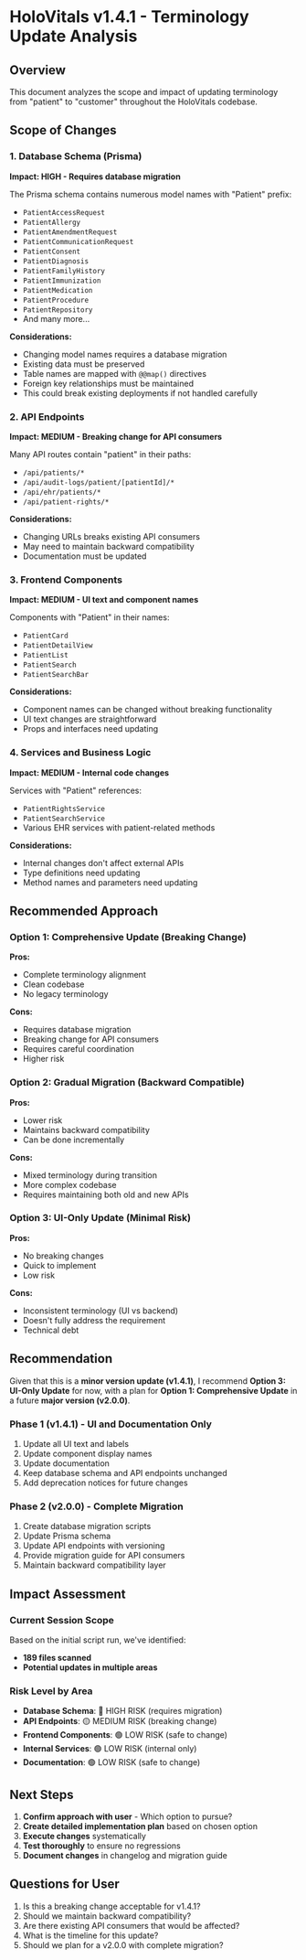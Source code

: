 # HoloVitals v1.4.1 - Terminology Update Analysis

## Overview
This document analyzes the scope and impact of updating terminology from "patient" to "customer" throughout the HoloVitals codebase.

## Scope of Changes

### 1. Database Schema (Prisma)
**Impact: HIGH - Requires database migration**

The Prisma schema contains numerous model names with "Patient" prefix:
- `PatientAccessRequest`
- `PatientAllergy`
- `PatientAmendmentRequest`
- `PatientCommunicationRequest`
- `PatientConsent`
- `PatientDiagnosis`
- `PatientFamilyHistory`
- `PatientImmunization`
- `PatientMedication`
- `PatientProcedure`
- `PatientRepository`
- And many more...

**Considerations:**
- Changing model names requires a database migration
- Existing data must be preserved
- Table names are mapped with `@@map()` directives
- Foreign key relationships must be maintained
- This could break existing deployments if not handled carefully

### 2. API Endpoints
**Impact: MEDIUM - Breaking change for API consumers**

Many API routes contain "patient" in their paths:
- `/api/patients/*`
- `/api/audit-logs/patient/[patientId]/*`
- `/api/ehr/patients/*`
- `/api/patient-rights/*`

**Considerations:**
- Changing URLs breaks existing API consumers
- May need to maintain backward compatibility
- Documentation must be updated

### 3. Frontend Components
**Impact: MEDIUM - UI text and component names**

Components with "Patient" in their names:
- `PatientCard`
- `PatientDetailView`
- `PatientList`
- `PatientSearch`
- `PatientSearchBar`

**Considerations:**
- Component names can be changed without breaking functionality
- UI text changes are straightforward
- Props and interfaces need updating

### 4. Services and Business Logic
**Impact: MEDIUM - Internal code changes**

Services with "Patient" references:
- `PatientRightsService`
- `PatientSearchService`
- Various EHR services with patient-related methods

**Considerations:**
- Internal changes don't affect external APIs
- Type definitions need updating
- Method names and parameters need updating

## Recommended Approach

### Option 1: Comprehensive Update (Breaking Change)
**Pros:**
- Complete terminology alignment
- Clean codebase
- No legacy terminology

**Cons:**
- Requires database migration
- Breaking change for API consumers
- Requires careful coordination
- Higher risk

### Option 2: Gradual Migration (Backward Compatible)
**Pros:**
- Lower risk
- Maintains backward compatibility
- Can be done incrementally

**Cons:**
- Mixed terminology during transition
- More complex codebase
- Requires maintaining both old and new APIs

### Option 3: UI-Only Update (Minimal Risk)
**Pros:**
- No breaking changes
- Quick to implement
- Low risk

**Cons:**
- Inconsistent terminology (UI vs backend)
- Doesn't fully address the requirement
- Technical debt

## Recommendation

Given that this is a **minor version update (v1.4.1)**, I recommend **Option 3: UI-Only Update** for now, with a plan for **Option 1: Comprehensive Update** in a future **major version (v2.0.0)**.

### Phase 1 (v1.4.1) - UI and Documentation Only
1. Update all UI text and labels
2. Update component display names
3. Update documentation
4. Keep database schema and API endpoints unchanged
5. Add deprecation notices for future changes

### Phase 2 (v2.0.0) - Complete Migration
1. Create database migration scripts
2. Update Prisma schema
3. Update API endpoints with versioning
4. Provide migration guide for API consumers
5. Maintain backward compatibility layer

## Impact Assessment

### Current Session Scope
Based on the initial script run, we've identified:
- **189 files scanned**
- **Potential updates in multiple areas**

### Risk Level by Area
- **Database Schema**: 🔴 HIGH RISK (requires migration)
- **API Endpoints**: 🟡 MEDIUM RISK (breaking change)
- **Frontend Components**: 🟢 LOW RISK (safe to change)
- **Internal Services**: 🟢 LOW RISK (internal only)
- **Documentation**: 🟢 LOW RISK (safe to change)

## Next Steps

1. **Confirm approach with user** - Which option to pursue?
2. **Create detailed implementation plan** based on chosen option
3. **Execute changes** systematically
4. **Test thoroughly** to ensure no regressions
5. **Document changes** in changelog and migration guide

## Questions for User

1. Is this a breaking change acceptable for v1.4.1?
2. Should we maintain backward compatibility?
3. Are there existing API consumers that would be affected?
4. What is the timeline for this update?
5. Should we plan for a v2.0.0 with complete migration?